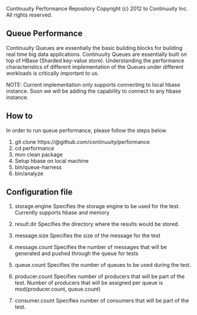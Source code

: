 Continuuity Performance Repository
Copyright (c) 2012 to Continuuity Inc. All rights reserved.

## Queue Performance

Continuuity Queues are essentially the basic building blocks for building 
real time big data applications. Continuuity Queues are essentially built 
on top of HBase (Sharded key-value store). Understanding the performance 
characteristics of different implementation of the Queues under different 
workloads is critically important to us.

NOTE: Current implementation only supports connecting to local hbase instance. 
Soon we will be adding the capability to connect to any hbase instance. 

## How to

In order to run queue performance, please follow the steps below

 1. git clone https://<user>@github.com/continuuity/performance
 2. cd performance
 3. mvn clean package
 4. Setup hbase on local machine
 5. bin/queue-harness <properties-file> <test-name>
 6. bin/analyze <path-to-raw-results>

## Configuration file

1. storage.engine
   Specifies the storage engine to be used for the test. Currently supports
   hbase and memory

2. result.dir
   Specifies the directory where the results would be stored.

3. message.size
   Specifies the size of the message for the test

4. message.count
   Specifies the number of messages that will be generated and pushed 
   through the queue for tests

5. queue.count
   Specifies the number of queues to be used during the test.

6. producer.count
   Specifies number of producers that will be part of the test. 
   Number of producers that will be assigned per queue is 
   mod(producer.count, queue.count)

7. consumer.count
   Specifies number of consumers that will be part of the test.
